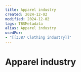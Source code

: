 ```yaml
---
title: Apparel industry
created: 2024-12-02
modified: 2024-12-02
tags: TBSMetadata
alias: Apparel industry
usedFor:
- "[[3387 Clothing industry]]"
---
```

# Apparel industry
